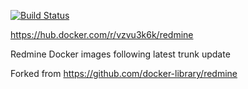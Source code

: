 [![Build Status](https://travis-ci.org/vzvu3k6k/docker-library-redmine.svg?branch=trunk)](https://travis-ci.org/vzvu3k6k/docker-library-redmine)

https://hub.docker.com/r/vzvu3k6k/redmine

Redmine Docker images following latest trunk update

Forked from https://github.com/docker-library/redmine
